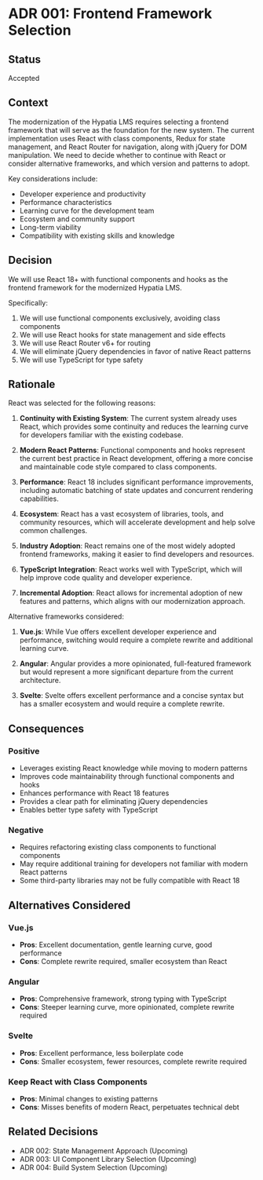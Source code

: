 # ADR 001: Frontend Framework Selection

## Status

Accepted

## Context

The modernization of the Hypatia LMS requires selecting a frontend framework that will serve as the foundation for the new system. The current implementation uses React with class components, Redux for state management, and React Router for navigation, along with jQuery for DOM manipulation. We need to decide whether to continue with React or consider alternative frameworks, and which version and patterns to adopt.

Key considerations include:

- Developer experience and productivity
- Performance characteristics
- Learning curve for the development team
- Ecosystem and community support
- Long-term viability
- Compatibility with existing skills and knowledge

## Decision

We will use React 18+ with functional components and hooks as the frontend framework for the modernized Hypatia LMS.

Specifically:

1. We will use functional components exclusively, avoiding class components
2. We will use React hooks for state management and side effects
3. We will use React Router v6+ for routing
4. We will eliminate jQuery dependencies in favor of native React patterns
5. We will use TypeScript for type safety

## Rationale

React was selected for the following reasons:

1. **Continuity with Existing System**: The current system already uses React, which provides some continuity and reduces the learning curve for developers familiar with the existing codebase.

2. **Modern React Patterns**: Functional components and hooks represent the current best practice in React development, offering a more concise and maintainable code style compared to class components.

3. **Performance**: React 18 includes significant performance improvements, including automatic batching of state updates and concurrent rendering capabilities.

4. **Ecosystem**: React has a vast ecosystem of libraries, tools, and community resources, which will accelerate development and help solve common challenges.

5. **Industry Adoption**: React remains one of the most widely adopted frontend frameworks, making it easier to find developers and resources.

6. **TypeScript Integration**: React works well with TypeScript, which will help improve code quality and developer experience.

7. **Incremental Adoption**: React allows for incremental adoption of new features and patterns, which aligns with our modernization approach.

Alternative frameworks considered:

1. **Vue.js**: While Vue offers excellent developer experience and performance, switching would require a complete rewrite and additional learning curve.

2. **Angular**: Angular provides a more opinionated, full-featured framework but would represent a more significant departure from the current architecture.

3. **Svelte**: Svelte offers excellent performance and a concise syntax but has a smaller ecosystem and would require a complete rewrite.

## Consequences

### Positive

- Leverages existing React knowledge while moving to modern patterns
- Improves code maintainability through functional components and hooks
- Enhances performance with React 18 features
- Provides a clear path for eliminating jQuery dependencies
- Enables better type safety with TypeScript

### Negative

- Requires refactoring existing class components to functional components
- May require additional training for developers not familiar with modern React patterns
- Some third-party libraries may not be fully compatible with React 18

## Alternatives Considered

### Vue.js

- **Pros**: Excellent documentation, gentle learning curve, good performance
- **Cons**: Complete rewrite required, smaller ecosystem than React

### Angular

- **Pros**: Comprehensive framework, strong typing with TypeScript
- **Cons**: Steeper learning curve, more opinionated, complete rewrite required

### Svelte

- **Pros**: Excellent performance, less boilerplate code
- **Cons**: Smaller ecosystem, fewer resources, complete rewrite required

### Keep React with Class Components

- **Pros**: Minimal changes to existing patterns
- **Cons**: Misses benefits of modern React, perpetuates technical debt

## Related Decisions

- ADR 002: State Management Approach (Upcoming)
- ADR 003: UI Component Library Selection (Upcoming)
- ADR 004: Build System Selection (Upcoming)
